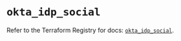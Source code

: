 # `okta_idp_social`

Refer to the Terraform Registry for docs: [`okta_idp_social`](https://registry.terraform.io/providers/okta/okta/4.11.0/docs/resources/idp_social).
